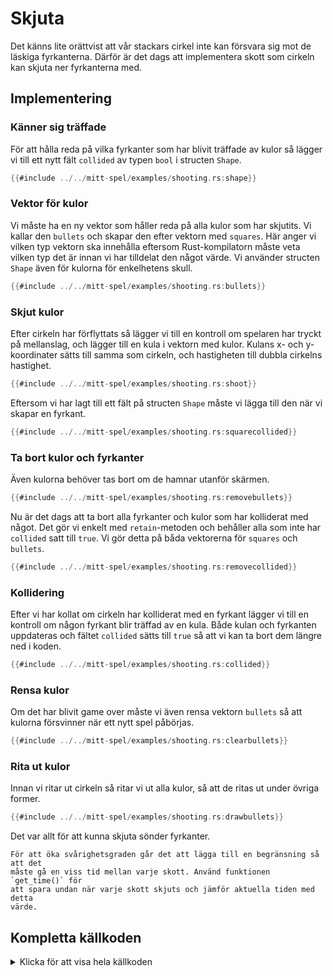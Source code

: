 # Skjuta

Det känns lite orättvist att vår stackars cirkel inte kan försvara sig mot de
läskiga fyrkanterna. Därför är det dags att implementera skott som cirkeln kan
skjuta ner fyrkanterna med.

## Implementering

### Känner sig träffade

För att hålla reda på vilka fyrkanter som har blivit träffade av kulor så
lägger vi till ett nytt fält `collided` av typen `bool` i structen `Shape`.

```rust [hl,6]
{{#include ../../mitt-spel/examples/shooting.rs:shape}}
```

### Vektor för kulor

Vi måste ha en ny vektor som håller reda på alla kulor som har skjutits. Vi
kallar den `bullets` och skapar den efter vektorn med `squares`. Här anger vi
vilken typ vektorn ska innehålla eftersom Rust-kompilatorn måste veta vilken
typ det är innan vi har tilldelat den något värde. Vi använder structen
`Shape` även för kulorna för enkelhetens skull.

```rust
{{#include ../../mitt-spel/examples/shooting.rs:bullets}}
```

### Skjut kulor

Efter cirkeln har förflyttats så lägger vi till en kontroll om spelaren har
tryckt på mellanslag, och lägger till en kula i vektorn med kulor. Kulans x-
och y-koordinater sätts till samma som cirkeln, och hastigheten till dubbla
cirkelns hastighet.

```rust
{{#include ../../mitt-spel/examples/shooting.rs:shoot}}
```

Eftersom vi har lagt till ett fält på structen `Shape` måste vi lägga till den
när vi skapar en fyrkant.

```rust [hl,6]
{{#include ../../mitt-spel/examples/shooting.rs:squarecollided}}
```

### Ta bort kulor och fyrkanter

Även kulorna behöver tas bort om de hamnar utanför skärmen.

```rust
{{#include ../../mitt-spel/examples/shooting.rs:removebullets}}
```

Nu är det dags att ta bort alla fyrkanter och kulor som har kolliderat med
något. Det gör vi enkelt med `retain`-metoden och behåller alla som inte har
`collided` satt till `true`. Vi gör detta på båda vektorerna för `squares` och
`bullets`.

```rust
{{#include ../../mitt-spel/examples/shooting.rs:removecollided}}
```

### Kollidering

Efter vi har kollat om cirkeln har kolliderat med en fyrkant lägger vi till en
kontroll om någon fyrkant blir träffad av en kula. Både kulan och fyrkanten
uppdateras och fältet `collided` sätts till `true` så att vi kan ta bort dem
längre ned i koden.

```rust
{{#include ../../mitt-spel/examples/shooting.rs:collided}}
```

### Rensa kulor

Om det har blivit game over måste vi även rensa vektorn `bullets` så att
kulorna försvinner när ett nytt spel påbörjas.

```rust [hl,3]
{{#include ../../mitt-spel/examples/shooting.rs:clearbullets}}
```

### Rita ut kulor

Innan vi ritar ut cirkeln så ritar vi ut alla kulor, så att de ritas ut under
övriga former.

```rust
{{#include ../../mitt-spel/examples/shooting.rs:drawbullets}}
```

Det var allt för att kunna skjuta sönder fyrkanter.

```admonish tip
För att öka svårighetsgraden går det att lägga till en begränsning så att det
måste gå en viss tid mellan varje skott. Använd funktionen `get_time()` för
att spara undan när varje skott skjuts och jämför aktuella tiden med detta
värde.
```

<div class="noprint">

## Kompletta källkoden

<details>
  <summary>Klicka för att visa hela källkoden</summary>

```rust
{{#include ../../mitt-spel/examples/shooting.rs:all}}
```
</details>
</div>


